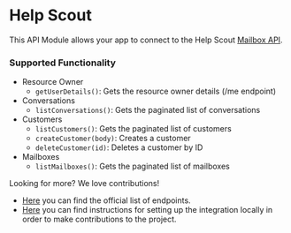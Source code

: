 # Help Scout

This API Module allows your app to connect to the Help Scout [Mailbox API](https://developer.helpscout.com/mailbox-api/).

### Supported Functionality

- Resource Owner
  - `getUserDetails()`: Gets the resource owner details (/me endpoint)
- Conversations
  - `listConversations()`: Gets the paginated list of conversations
- Customers
  - `listCustomers()`: Gets the paginated list of customers
  - `createCustomer(body)`: Creates a customer
  - `deleteCustomer(id)`: Deletes a customer by ID
- Mailboxes
  - `listMailboxes()`: Gets the paginated list of mailboxes

Looking for more? We love contributions! 
- [Here](https://developer.helpscout.com/mailbox-api/endpoints/conversations/list/) you can find the official list of endpoints.
- [Here](api-module-library/helpscout/README.md) you can find instructions for setting up the integration locally in order to make contributions to the project.